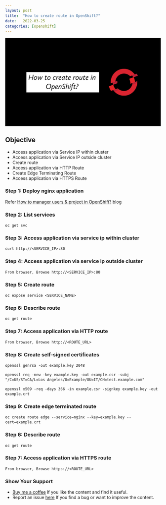 ```yaml
---
layout: post
title:  "How to create route in OpenShift?"
date:   2022-03-25
categories: [openshift]
---
```


![How to create route in OpenShift?](https://raw.githubusercontent.com/sagar-jadhav/sagar-jadhav.github.io/master/static/img/_posts/openshift/2.png)

## Objective
- Access application via Service IP within cluster
- Access application via Service IP outside cluster
- Create route
- Access application via HTTP Route
- Create Edge Terminating Route
- Access application via HTTPS Route 

### Step 1: Deploy nginx application
Refer [How to manager users & project in OpenShift?](https://developersthought.in/openshift/2020/03/18/user-and-project-mgmt.html) blog

### Step 2: List services
```
oc get svc
```

### Step 3: Access application via service ip within cluster
```
curl http://<SERVICE_IP>:80
```

### Step 4: Access application via service ip outside cluster
```
From browser, Browse http://<SERVICE_IP>:80
```

### Step 5: Create route
```
oc expose service <SERVICE_NAME>
```

### Step 6: Describe route
```
oc get route
```

### Step 7: Access application via HTTP route
```
From browser, Browse http://<ROUTE_URL>
```

### Step 8: Create self-signed certificates
```
openssl genrsa -out example.key 2048
```
```
openssl req -new -key example.key -out example.csr -subj "/C=US/ST=CA/L=Los Angeles/O=Example/OU=IT/CN=test.example.com"
```
```
openssl x509 -req -days 366 -in example.csr -signkey example.key -out example.crt
```

### Step 9: Create edge terminated route
```
oc create route edge --service=nginx --key=example.key --cert=example.crt
```

### Step 6: Describe route
```
oc get route
```

### Step 7: Access application via HTTPS route
``` 
From browser, Browse https://<ROUTE_URL>
```

### Show Your Support

- [Buy me a coffee](https://www.buymeacoffee.com/sagarjadhv23) If you like the content and find it useful.
- Report an issue [here](https://github.com/developersthought/roadmap/issues/new) If you find a bug or want to improve the content.
